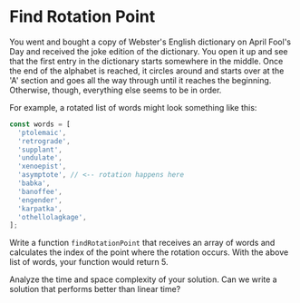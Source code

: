 # Find Rotation Point

You went and bought a copy of Webster's English dictionary on April Fool's Day and received the joke edition of the dictionary. You open it up and see that the first entry in the dictionary starts somewhere in the middle. Once the end of the alphabet is reached, it circles around and starts over at the 'A' section and goes all the way through until it reaches the beginning. Otherwise, though, everything else seems to be in order.

For example, a rotated list of words might look something like this:

```js
const words = [
  'ptolemaic',
  'retrograde',
  'supplant',
  'undulate',
  'xenoepist',
  'asymptote', // <-- rotation happens here
  'babka',
  'banoffee',
  'engender',
  'karpatka',
  'othellolagkage',
];
```

Write a function `findRotationPoint` that receives an array of words and calculates the index of the point where the rotation occurs. With the above list of words, your function would return 5.

Analyze the time and space complexity of your solution. Can we write a solution that performs better than linear time?
